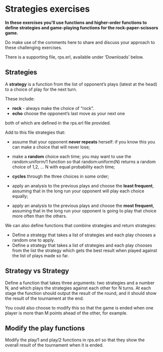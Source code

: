 # Strategies exercises

**In these exercises you’ll use functions and higher-order functions to define strategies and game-playing functions for the rock-paper-scissors game.**

Do make use of the comments here to share and discuss your approach to these challenging exercises.

There is a supporting file, rps.erl, available under ‘Downloads’ below.

## Strategies

A **strategy** is a function from the list of opponent’s plays (latest at the head) to a choice of play for the next turn.

These include:

- **rock** - always make the choice of “rock”.
- **echo** choose the opponent’s last move as your next one

both of which are defined in the rps.erl file provided.

Add to this file strategies that:

- assume that your opponent **never repeats** herself: if you know this you can make a choice that will never lose;

- make a **random** choice each time; you may want to use the random:uniform/1 function so that random:uniform(N) returns a random choice of 1,2, … N with equal probability each time;

- **cycles** through the three choices in some order;

- apply an analysis to the previous plays and choose the **least frequent**, assuming that in the long run your opponent will play each choice equally;

- apply an analysis to the previous plays and choose the **most frequent**, assuming that in the long run your opponent is going to play that choice more often than the others.

We can also define functions that combine strategies and return strategies:

- Define a strategy that takes a list of strategies and each play chooses a random one to apply.
- Define a strategy that takes a list of strategies and each play chooses from the list the strategy which gets the best result when played against the list of plays made so far.

## Strategy vs Strategy

Define a function that takes three arguments: two strategies and a number N, and which plays the strategies against each other for N turns. At each stage the function should output the result of the round, and it should show the result of the tournament at the end.

You could also choose to modify this so that the game is ended when one player is more than M points ahead of the other, for example.

## Modify the play functions
Modify the play/1 and play/2 functions in rps.erl so that they show the overall result of the tournament when it is ended.
